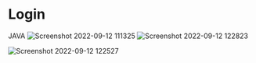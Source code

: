 # Login
JAVA
![Screenshot 2022-09-12 111325](https://user-images.githubusercontent.com/91014957/189642185-d9deb4b6-0296-4682-a686-fca662af2e96.jpg)
![Screenshot 2022-09-12 122823](https://user-images.githubusercontent.com/91014957/189642691-ca24d63b-7dfe-4731-9280-4157eed8a767.jpg)

![Screenshot 2022-09-12 122527](https://user-images.githubusercontent.com/91014957/189642270-f1692cc2-1dd5-498b-ba37-4fd05f147476.jpg)
